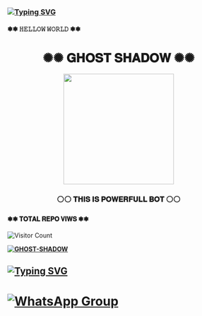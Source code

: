 ### [![Typing SVG](https://readme-typing-svg.herokuapp.com?font=Markdown&size=30&color=F70000&multiline=true&width=280&height=60&lines=𝐆𝐇𝐎𝐒𝐓+𝐒𝐇𝐀𝐃𝐎𝐖)](https://git.io/typing-svg)
#### ❃❃ 𝙷𝙴𝙻𝙻𝙾𝚆 𝚆𝙾𝚁𝙻𝙳 ❃❃
<div align="center"><h1>✺✺ 𝐆𝐇𝐎𝐒𝐓 𝐒𝐇𝐀𝐃𝐎𝐖  ✺✺</h1><a href="https://github.com/MR-JANIYA/GHOST-SHADOW-MD.git"><img src="https://telegra.ph/file/685acdaa270a7604b4d28.jpg" width="250" height="250"></a><h3>⚪⚪ 𝐓𝐇𝐈𝐒 𝐈𝐒 𝐏𝐎𝐖𝐄𝐑𝐅𝐔𝐋𝐋 𝐁𝐎𝐓 ⚪⚪</h3></div>

 </a>

</p>

#### ❃❃ 𝐓𝐎𝐓𝐀𝐋 𝐑𝐄𝐏𝐎 𝐕𝐈𝐖𝐒 ❃❃

![Visitor Count](https://profile-counter.glitch.me/SHADOW-JANIYA/count.svg)

  

**[![GHOST-SHADOW](https://raw.githubusercontent.com/rodrigograca31/rodrigograca31/master/matrix.svg)](http://wa.me/94751625942?text=Can%20you%20help%20bro)**

   ## <a href="https://git.io/typing-svg"><img src="https://readme-typing-svg.herokuapp.com?color=1CF700&height=40&lines=𝐂𝐨𝐧𝐭𝐚𝐜𝐭+𝐌𝐞+𝐅𝐨𝐫+" alt="Typing SVG" /></a>

# [![WhatsApp Group](https://img.shields.io/badge/WhatsApp-25D366?style=for-the-badge&logo=whatsapp&logoColor=white)](https://chat.whatsapp.com/HjmD26Tnd1mIlDcH2ISIqU)

   
